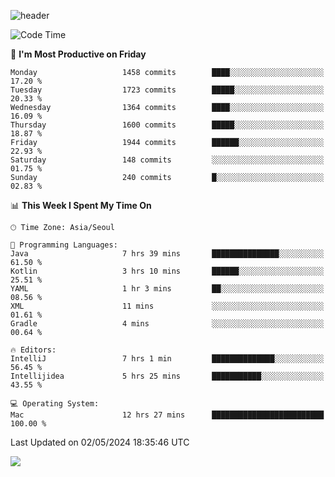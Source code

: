 ![header](https://capsule-render.vercel.app/api?type=Egg&color=timeAuto&height=300&section=header&text=PoPo&fontSize=90&animation=fadeIn)

  <!--START_SECTION:waka-->
![Code Time](http://img.shields.io/badge/Code%20Time-1%2C593%20hrs%2043%20mins-blue)

📅 **I'm Most Productive on Friday** 

```text
Monday                   1458 commits        ████░░░░░░░░░░░░░░░░░░░░░   17.20 % 
Tuesday                  1723 commits        █████░░░░░░░░░░░░░░░░░░░░   20.33 % 
Wednesday                1364 commits        ████░░░░░░░░░░░░░░░░░░░░░   16.09 % 
Thursday                 1600 commits        █████░░░░░░░░░░░░░░░░░░░░   18.87 % 
Friday                   1944 commits        ██████░░░░░░░░░░░░░░░░░░░   22.93 % 
Saturday                 148 commits         ░░░░░░░░░░░░░░░░░░░░░░░░░   01.75 % 
Sunday                   240 commits         █░░░░░░░░░░░░░░░░░░░░░░░░   02.83 % 
```


📊 **This Week I Spent My Time On** 

```text
🕑︎ Time Zone: Asia/Seoul

💬 Programming Languages: 
Java                     7 hrs 39 mins       ███████████████░░░░░░░░░░   61.50 % 
Kotlin                   3 hrs 10 mins       ██████░░░░░░░░░░░░░░░░░░░   25.51 % 
YAML                     1 hr 3 mins         ██░░░░░░░░░░░░░░░░░░░░░░░   08.56 % 
XML                      11 mins             ░░░░░░░░░░░░░░░░░░░░░░░░░   01.61 % 
Gradle                   4 mins              ░░░░░░░░░░░░░░░░░░░░░░░░░   00.64 % 

🔥 Editors: 
IntelliJ                 7 hrs 1 min         ██████████████░░░░░░░░░░░   56.45 % 
Intellijidea             5 hrs 25 mins       ███████████░░░░░░░░░░░░░░   43.55 % 

💻 Operating System: 
Mac                      12 hrs 27 mins      █████████████████████████   100.00 % 
```


 Last Updated on 02/05/2024 18:35:46 UTC
<!--END_SECTION:waka-->



<img src="https://capsule-render.vercel.app/api?type=Egg&color=timeAuto&height=300&section=footer&text=PoPo&fontSize=90&animation=fadeIn&reversal=true" />
